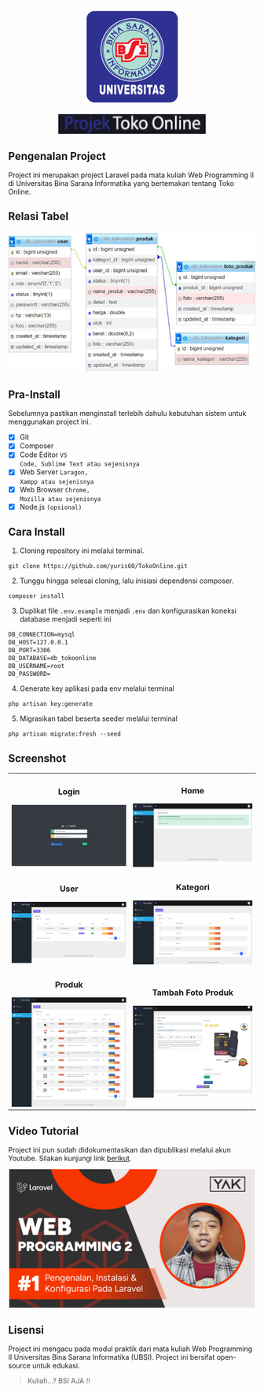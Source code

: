<p align="center"><a href="https://laravel.com" target="_blank"><img src="public/backend/image/logo_ubsi.png" width="200" alt="Logo UBSI"></a></p>
<p align="center"><a href="https://laravel.com" target="_blank"><img src="public/backend/image/logo_text2.png" width="300" alt="Text Logo Project"></a></p>


## Pengenalan Project

Project ini merupakan project Laravel pada mata kuliah Web Programming II di Universitas Bina Sarana Informatika yang bertemakan tentang Toko Online.

## Relasi Tabel
<p align="center"><a href="https://laravel.com" target="_blank"><img src="public/backend/image/relasi.jpg" width="600" alt="Laravel Logo"></a></p>

## Pra-Install
Sebelumnya pastikan menginstall terlebih dahulu kebutuhan sistem untuk menggunakan project ini.
- [x] Git
- [x] Composer
- [x] Code Editor <code>VS Code, Sublime Text atau sejenisnya</code>
- [x] Web Server <code>Laragon, Xampp atau sejenisnya</code>
- [x] Web Browser <code>Chrome, Mozilla atau sejenisnya</code>
- [x] Node.js <code>(opsional)</code>

## Cara Install
1. Cloning repository ini melalui terminal.
```
git clone https://github.com/yuris60/TokoOnline.git
```
2. Tunggu hingga selesai cloning, lalu inisiasi dependensi composer.
```
composer install
```
3. Duplikat file `.env.example` menjadi `.env` dan konfigurasikan koneksi database menjadi seperti ini
```
DB_CONNECTION=mysql
DB_HOST=127.0.0.1
DB_PORT=3306
DB_DATABASE=db_tokoonline
DB_USERNAME=root
DB_PASSWORD=
```
4. Generate key aplikasi pada env melalui terminal
```
php artisan key:generate
```
5. Migrasikan tabel beserta seeder melalui terminal
```
php artisan migrate:fresh --seed
```

## Screenshot
<table width="100%">
<tr>
<td><h3 align="center">Login</h3><img src="public/backend/image/ss_login.png"></td>
<td><h3 align="center">Home</h3><img src="public/backend/image/ss_home.png"></td>
</tr>
<tr>
<td><h3 align="center">User</h3><img src="public/backend/image/ss_user.png"></td>
<td><h3 align="center">Kategori</h3><img src="public/backend/image/ss_kategori.png"></td>
</tr>
<tr>
<td><h3 align="center">Produk</h3><img src="public/backend/image/ss_produk.png"></td>
<td><h3 align="center">Tambah Foto Produk</h3><img src="public/backend/image/ss_tambah_gambar_produk.png"></td>
</tr>
</table>

## Video Tutorial
Project ini pun sudah didokumentasikan dan dipublikasi melalui akun Youtube. Silakan kunjungi link <a href="https://www.youtube.com/playlist?list=PLQ-zS5A7YYio0505gQRdu9v4CJT--WSW2">berikut</a>.
<p align="center"><a href="https://laravel.com" target="_blank"><img src="public/backend/image/preview_tutorial.jpg" width="500" alt="Text Logo Project"></a></p>

## Lisensi

Project ini mengacu pada modul praktik dari mata kuliah Web Programming II Universitas Bina Sarana Informatika (UBSI). Project ini bersifat open-source untuk edukasi.
<blockquote>Kuliah...? BSI AJA !!</blockquote>
